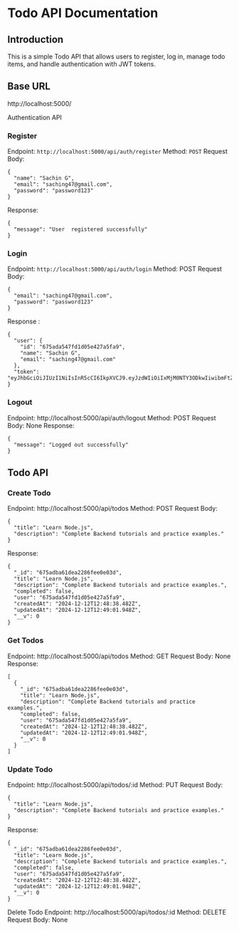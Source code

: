 # Todo API Documentation

## Introduction

This is a simple Todo API that allows users to register, log in, manage todo items, and handle authentication with JWT tokens.

## Base URL
http://localhost:5000/

Authentication API
### Register
Endpoint: `http://localhost:5000/api/auth/register`
Method: `POST`
Request Body:
```
{
  "name": "Sachin G",
  "email": "saching47@gmail.com",
  "password": "password123"
}
```

Response:

```
{
  "message": "User  registered successfully"
}
```


### Login
Endpoint: `http://localhost:5000/api/auth/login`
Method: POST
Request Body:
```
{
  "email": "saching47@gmail.com",
  "password": "password123"
}

```
Response :
```
{
  "user": {
    "id": "675ada547fd1d05e427a5fa9",
    "name": "Sachin G",
    "email": "saching47@gmail.com"
  },
  "token": "eyJhbGciOiJIUzI1NiIsInR5cCI6IkpXVCJ9.eyJzdWIiOiIxMjM0NTY3ODkwIiwibmFtZSI6IkpvaGFuIjoiMjMwfQ.SflKxwRJSMeKKF2QT4fwpMeJf36POk6yJV_adQssw5c"
}
```

### Logout
Endpoint: http://localhost:5000/api/auth/logout
Method: POST
Request Body: None
Response:

```
{
  "message": "Logged out successfully"
}

```


## Todo API
### Create Todo
Endpoint: http://localhost:5000/api/todos
Method: POST
Request Body:

```
{
  "title": "Learn Node.js",
  "description": "Complete Backend tutorials and practice examples."
}
```

Response:
```
{
  "_id": "675adba61dea2286fee0e03d",
  "title": "Learn Node.js",
  "description": "Complete Backend tutorials and practice examples.",
  "completed": false,
  "user": "675ada547fd1d05e427a5fa9",
  "createdAt": "2024-12-12T12:48:38.482Z",
  "updatedAt": "2024-12-12T12:49:01.948Z",
  "__v": 0
}
```


### Get Todos
Endpoint: http://localhost:5000/api/todos
Method: GET
Request Body: None
Response:

```
[
  {
    "_id": "675adba61dea2286fee0e03d",
    "title": "Learn Node.js",
    "description": "Complete Backend tutorials and practice examples.",
    "completed": false,
    "user": "675ada547fd1d05e427a5fa9",
    "createdAt": "2024-12-12T12:48:38.482Z",
    "updatedAt": "2024-12-12T12:49:01.948Z",
    "__v": 0
  }
]
```
### Update Todo
Endpoint: http://localhost:5000/api/todos/:id
Method: PUT
Request Body:
```
{
  "title": "Learn Node.js",
  "description": "Complete Backend tutorials and practice examples."
}

```
Response:

```
{
  "_id": "675adba61dea2286fee0e03d",
  "title": "Learn Node.js",
  "description": "Complete Backend tutorials and practice examples.",
  "completed": false,
  "user": "675ada547fd1d05e427a5fa9",
  "createdAt": "2024-12-12T12:48:38.482Z",
  "updatedAt": "2024-12-12T12:49:01.948Z",
  "__v": 0
}
```

Delete Todo
Endpoint: http://localhost:5000/api/todos/:id
Method: DELETE
Request Body: None


